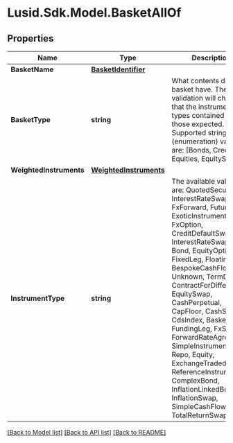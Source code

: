 # Lusid.Sdk.Model.BasketAllOf

## Properties

Name | Type | Description | Notes
------------ | ------------- | ------------- | -------------
**BasketName** | [**BasketIdentifier**](BasketIdentifier.md) |  | 
**BasketType** | **string** | What contents does the basket have. The validation will check that the instrument types contained match those expected.    Supported string (enumeration) values are: [Bonds, Credits, Equities, EquitySwap]. | 
**WeightedInstruments** | [**WeightedInstruments**](WeightedInstruments.md) |  | 
**InstrumentType** | **string** | The available values are: QuotedSecurity, InterestRateSwap, FxForward, Future, ExoticInstrument, FxOption, CreditDefaultSwap, InterestRateSwaption, Bond, EquityOption, FixedLeg, FloatingLeg, BespokeCashFlowsLeg, Unknown, TermDeposit, ContractForDifference, EquitySwap, CashPerpetual, CapFloor, CashSettled, CdsIndex, Basket, FundingLeg, FxSwap, ForwardRateAgreement, SimpleInstrument, Repo, Equity, ExchangeTradedOption, ReferenceInstrument, ComplexBond, InflationLinkedBond, InflationSwap, SimpleCashFlowLoan, TotalReturnSwap | 

[[Back to Model list]](../README.md#documentation-for-models) [[Back to API list]](../README.md#documentation-for-api-endpoints) [[Back to README]](../README.md)

